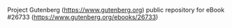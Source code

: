 Project Gutenberg (https://www.gutenberg.org) public repository for eBook #26733 (https://www.gutenberg.org/ebooks/26733)
